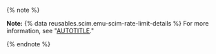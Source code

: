 {% note %}

**Note:** {% data reusables.scim.emu-scim-rate-limit-details %} For more information, see "[AUTOTITLE](/admin/identity-and-access-management/managing-iam-for-your-enterprise/troubleshooting-identity-and-access-management-for-your-enterprise#scim-provisioning-errors)."

{% endnote %}
